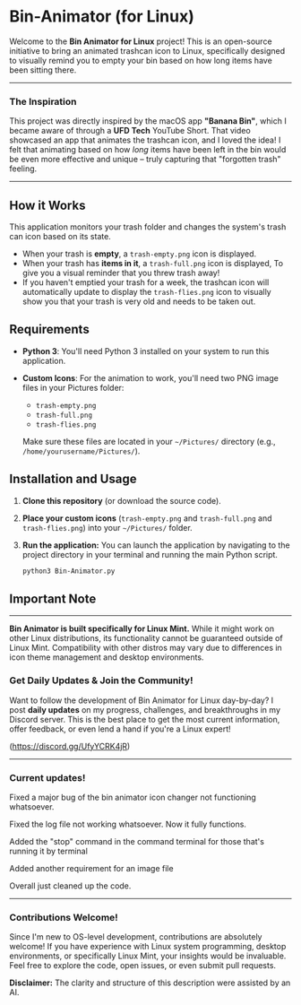 # Bin-Animator (for Linux)

Welcome to the **Bin Animator for Linux** project\! This is an open-source initiative to bring an animated trashcan icon to Linux, specifically designed to visually remind you to empty your bin based on how long items have been sitting there.

-----

### The Inspiration

This project was directly inspired by the macOS app **"Banana Bin"**, which I became aware of through a **UFD Tech** YouTube Short. That video showcased an app that animates the trashcan icon, and I loved the idea\! I felt that animating based on how *long* items have been left in the bin would be even more effective and unique – truly capturing that "forgotten trash" feeling.

-----

## How it Works

This application monitors your trash folder and changes the system's trash can icon based on its state.

* When your trash is **empty**, a `trash-empty.png` icon is displayed.
* When your trash has **items in it**, a `trash-full.png` icon is displayed, To give you a visual reminder that you threw trash away! 
* If you haven't emptied your trash for a week, the trashcan icon will automatically update to display the `trash-flies.png` icon to visually show you that your trash is very old and needs to be taken out.

## Requirements

* **Python 3**: You'll need Python 3 installed on your system to run this application.
* **Custom Icons**: For the animation to work, you'll need two PNG image files in your Pictures folder:
    * `trash-empty.png`
    * `trash-full.png`
    * `trash-flies.png`

    Make sure these files are located in your `~/Pictures/` directory (e.g., `/home/yourusername/Pictures/`).

## Installation and Usage

1.  **Clone this repository** (or download the source code).
2.  **Place your custom icons** (`trash-empty.png` and `trash-full.png` and `trash-flies.png`) into your `~/Pictures/` folder.
3.  **Run the application:** You can launch the application by navigating to the project directory in your terminal and running the main Python script.

    ```bash
    python3 Bin-Animator.py
    ```

## Important Note

---

**Bin Animator is built specifically for Linux Mint.** While it might work on other Linux distributions, its functionality cannot be guaranteed outside of Linux Mint. Compatibility with other distros may vary due to differences in icon theme management and desktop environments.

### Get Daily Updates & Join the Community\!

Want to follow the development of Bin Animator for Linux day-by-day? I post **daily updates** on my progress, challenges, and breakthroughs in my Discord server. This is the best place to get the most current information, offer feedback, or even lend a hand if you're a Linux expert\!

(https://discord.gg/UfyYCRK4jR)

-----

### Current updates\!

Fixed a major bug of the bin animator icon changer not functioning whatsoever.

Fixed the log file not working whatsoever. Now it fully functions.

Added the "stop" command in the command terminal for those that's running it by terminal

Added another requirement for an image file

Overall just cleaned up the code.

-----

### Contributions Welcome\!

Since I'm new to OS-level development, contributions are absolutely welcome\! If you have experience with Linux system programming, desktop environments, or specifically Linux Mint, your insights would be invaluable. Feel free to explore the code, open issues, or even submit pull requests.

**Disclaimer:** The clarity and structure of this description were assisted by an AI.
